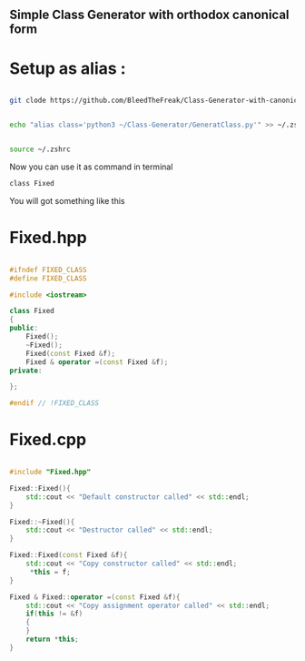 ## Simple Class Generator with orthodox canonical form

# Setup as alias :

```bash

git clode https://github.com/BleedTheFreak/Class-Generator-with-canonical-form ~/Class-Generator

```

```bash

echo "alias class='python3 ~/Class-Generator/GeneratClass.py'" >> ~/.zshrc

```

```bash

source ~/.zshrc

```

Now you can use it as command in terminal

```bash
class Fixed
```

You will got something like this

# Fixed.hpp

```c++

#ifndef FIXED_CLASS
#define FIXED_CLASS

#include <iostream>

class Fixed
{
public:
	Fixed();
	~Fixed();
	Fixed(const Fixed &f);
	Fixed & operator =(const Fixed &f);
private: 

}; 

#endif // !FIXED_CLASS 

```

# Fixed.cpp

```c++

#include "Fixed.hpp"

Fixed::Fixed(){
	std::cout << "Default constructor called" << std::endl;
} 

Fixed::~Fixed(){
	std::cout << "Destructor called" << std::endl;
} 

Fixed::Fixed(const Fixed &f){
	std::cout << "Copy constructor called" << std::endl;
	 *this = f;
} 

Fixed & Fixed::operator =(const Fixed &f){
	std::cout << "Copy assignment operator called" << std::endl;
	if(this != &f)
	{ 
	} 
	return *this;
} 

```
